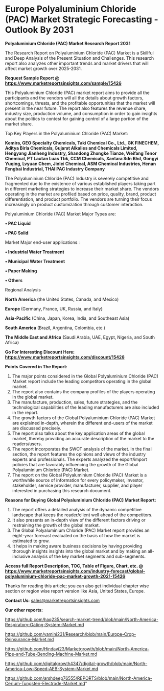 # Europe Polyaluminium Chloride (PAC) Market Strategic Forecasting - Outlook By 2031

<strong>Polyaluminium Chloride (PAC) Market Research Report 2031</strong>

The Research Report on Polyaluminium Chloride (PAC) Market is a Skillful and Deep Analysis of the Present Situation and Challenges. This research report also analyzes other important trends and market drivers that will affect market growth over 2025-2031.

<strong>Request Sample Report @ <a href=https://www.marketreportsinsights.com/sample/15426>https://www.marketreportsinsights.com/sample/15426</a></strong>

This Polyaluminium Chloride (PAC) market report aims to provide all the participants and the vendors will all the details about growth factors, shortcomings, threats, and the profitable opportunities that the market will present in the near future. The report also features the revenue share, industry size, production volume, and consumption in order to gain insights about the politics to contest for gaining control of a large portion of the market share.

Top Key Players in the Polyaluminium Chloride (PAC) Market:

<strong>Kemira, GEO Specialty Chemicals, Taki Chemical Co., Ltd., GK FINECHEM, Aditya Birla Chemicals, Gujarat Alkalies and Chemicals Limited, Hengyang Jianheng Industry, Shandong Zhongke Tianze, Weifang Tenor Chemical, PT Lautan Luas Tbk, CCM Chemicals, Xantara Sdn Bhd, Gongyi Yuqing, Lvyuan Chem, Jinlei Chemical, ASM Chemical Industries, Henan Fengbai Industrial, THAI PAC Industry Company</strong>

The Polyaluminium Chloride (PAC) Industry is severely competitive and fragmented due to the existence of various established players taking part in different marketing strategies to increase their market share. The vendors operating in the market are profiled based on price, quality, brand, product differentiation, and product portfolio. The vendors are turning their focus increasingly on product customization through customer interaction.

Polyaluminium Chloride (PAC) Market Major Types are:

<strong>• PAC Liquid

• PAC Solid</strong>

Market Major end-user applications :

<strong>• Industrial Water Treatment

• Municipal Water Treatment

• Paper Making

• Others</strong>

Regional Analysis

</u><strong><b>North America</b></strong> (the United States, Canada, and Mexico)

<strong><b>Europe </b></strong>(Germany, France, UK, Russia, and Italy)

<strong><b>Asia-Pacific</b></strong> (China, Japan, Korea, India, and Southeast Asia)

<strong><b>South America</b></strong> (Brazil, Argentina, Colombia, etc.)

<strong><b>The Middle East and Africa</b></strong> (Saudi Arabia, UAE, Egypt, Nigeria, and South Africa)

<strong>Go For Interesting Discount Here: <a href=https://www.marketreportsinsights.com/discount/15426>https://www.marketreportsinsights.com/discount/15426</a></strong>

<strong>Points Covered in The Report:</strong>
<ol>
  <li>The major points considered in the Global Polyaluminium Chloride (PAC) Market report include the leading competitors operating in the global market.</li>
  <li>The report also contains the company profiles of the players operating in the global market.</li>
  <li>The manufacture, production, sales, future strategies, and the technological capabilities of the leading manufacturers are also included in the report.</li>
  <li>The growth factors of the Global Polyaluminium Chloride (PAC) Market are explained in-depth, wherein the different end-users of the market are discussed precisely.</li>
  <li>The report also talks about the key application areas of the global market, thereby providing an accurate description of the market to the readers/users.</li>
  <li>The report incorporates the SWOT analysis of the market. In the final section, the report features the opinions and views of the industry experts and professionals. The experts analyzed the export/import policies that are favorably influencing the growth of the Global Polyaluminium Chloride (PAC) Market.</li>
  <li>The report on the Global Polyaluminium Chloride (PAC) Market is a worthwhile source of information for every policymaker, investor, stakeholder, service provider, manufacturer, supplier, and player interested in purchasing this research document.</li>
</ol>
<strong>Reasons for Buying Global Polyaluminium Chloride (PAC) Market Report:</strong>

<ol>
  <li>The report offers a detailed analysis of the dynamic competitive landscape that keeps the reader/client well ahead of the competitors.</li>
  <li>It also presents an in-depth view of the different factors driving or restraining the growth of the global market.</li>
  <li>The Global Polyaluminium Chloride (PAC) Market report provides an eight-year forecast evaluated on the basis of how the market is estimated to grow.</li>
  <li>It helps in making aware business decisions by having providing thorough insights insights into the global market and by making an all-inclusive analysis of the key market segments and sub-segments.</li>
</ol>
<strong>Access full Report Description, TOC, Table of Figure, Chart, etc. @ <a href=https://www.marketreportsinsights.com/industry-forecast/global-polyaluminium-chloride-pac-market-growth-2021-15426>https://www.marketreportsinsights.com/industry-forecast/global-polyaluminium-chloride-pac-market-growth-2021-15426</a></strong>


Thanks for reading this article; you can also get individual chapter wise section or region wise report version like Asia, United States, Europe.

<strong>Contact Us:</strong>
sales@marketreportsinsights.com

<strong>Our other reports:</strong>

<a href=https://github.com/haq235/search-market-trend/blob/main/North-America-Respiratory-Gating-System-Market.md>https://github.com/haq235/search-market-trend/blob/main/North-America-Respiratory-Gating-System-Market.md</a>

<a href=https://github.com/yamini231/Research/blob/main/Europe-Crop-Reinsurance-Market.md>https://github.com/yamini231/Research/blob/main/Europe-Crop-Reinsurance-Market.md</a>

<a href=https://github.com/Hindavi23/Marketgrowth/blob/main/North-America-Pipe-and-Tube-Bending-Machine-Market.md>https://github.com/Hindavi23/Marketgrowth/blob/main/North-America-Pipe-and-Tube-Bending-Machine-Market.md</a>

<a href=https://github.com/digitalgrowth4347/digital-growth/blob/main/North-America-Low-Speed-AEB-System-Market.md>https://github.com/digitalgrowth4347/digital-growth/blob/main/North-America-Low-Speed-AEB-System-Market.md</a>

<a href=https://github.com/arshdeep76555/REPORTS/blob/main/North-America-Cerium-Tungsten-Electrode-Market.md>https://github.com/arshdeep76555/REPORTS/blob/main/North-America-Cerium-Tungsten-Electrode-Market.md</a>"
